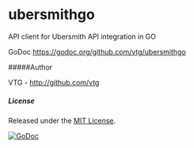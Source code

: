 ubersmithgo
===========

API client for Ubersmith API integration in GO

GoDoc https://godoc.org/github.com/vtg/ubersmithgo

#####Author

VTG - http://github.com/vtg

##### License

Released under the [MIT License](http://www.opensource.org/licenses/MIT).

[![GoDoc](https://godoc.org/github.com/vtg/ubersmithgo?status.png)](http://godoc.org/github.com/vtg/ubersmithgo)
